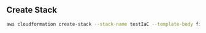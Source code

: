 ## Create Stack
```bash
aws cloudformation create-stack --stack-name testIaC --template-body file://VPC-Example.yaml --profile IaC
```
